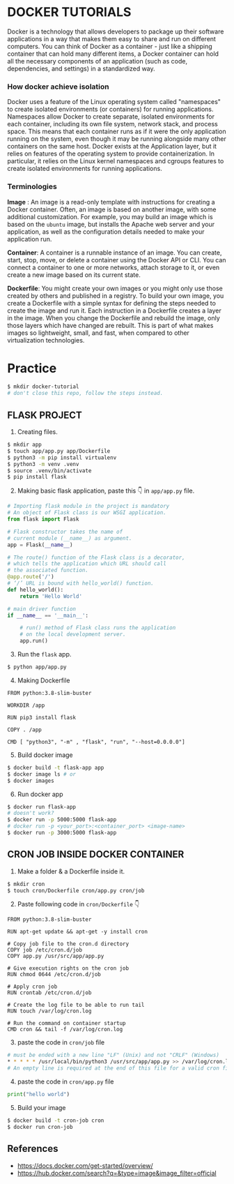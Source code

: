 # DOCKER TUTORIALS
Docker is a technology that allows developers to package up their software applications in a way that makes them easy to share and run on different computers. You can think of Docker as a container - just like a shipping container that can hold many different items, a Docker container can hold all the necessary components of an application (such as code, dependencies, and settings) in a standardized way.

### How docker achieve isolation
Docker uses a feature of the Linux operating system called "namespaces" to create isolated environments (or containers) for running applications.
Namespaces allow Docker to create separate, isolated environments for each container, including its own file system, network stack, and process space. This means that each container runs as if it were the only application running on the system, even though it may be running alongside many other containers on the same host.
Docker exists at the Application layer, but it relies on features of the operating system to provide containerization. In particular, it relies on the Linux kernel namespaces and cgroups features to create isolated environments for running applications.

### Terminologies
<strong>Image</strong> : An image is a read-only template with instructions for creating a Docker container. Often, an image is based on another image, with some additional customization. For example, you may build an image which is based on the ```ubuntu``` image, but installs the Apache web server and your application, as well as the configuration details needed to make your application run.
<br>

<strong>Container</strong>: A container is a runnable instance of an image. You can create, start, stop, move, or delete a container using the Docker API or CLI. You can connect a container to one or more networks, attach storage to it, or even create a new image based on its current state.
<br>

<strong>Dockerfile</strong>: You might create your own images or you might only use those created by others and published in a registry. To build your own image, you create a Dockerfile with a simple syntax for defining the steps needed to create the image and run it. Each instruction in a Dockerfile creates a layer in the image. When you change the Dockerfile and rebuild the image, only those layers which have changed are rebuilt. This is part of what makes images so lightweight, small, and fast, when compared to other virtualization technologies.


# Practice
```bash
$ mkdir docker-tutorial
# don't close this repo, follow the steps instead.
```

## FLASK PROJECT
1. Creating files.
```bash
$ mkdir app
$ touch app/app.py app/Dockerfile
$ python3 -m pip install virtualenv
$ python3 -m venv .venv
$ source .venv/bin/activate
$ pip install flask
```

2. Making basic flask application, paste this 👇 in ```app/app.py``` file.
```python
# Importing flask module in the project is mandatory
# An object of Flask class is our WSGI application.
from flask import Flask

# Flask constructor takes the name of
# current module (__name__) as argument.
app = Flask(__name__)

# The route() function of the Flask class is a decorator,
# which tells the application which URL should call
# the associated function.
@app.route('/')
# ‘/’ URL is bound with hello_world() function.
def hello_world():
	return 'Hello World'

# main driver function
if __name__ == '__main__':

	# run() method of Flask class runs the application
	# on the local development server.
	app.run()

```
3. Run the ```flask``` app.
```bash
$ python app/app.py
```

4. Making Dockerfile
```docker
FROM python:3.8-slim-buster

WORKDIR /app

RUN pip3 install flask

COPY . /app

CMD [ "python3", "-m" , "flask", "run", "--host=0.0.0.0"]
````

5. Build docker image
```bash
$ docker build -t flask-app app
$ docker image ls # or
$ docker images
```

6. Run docker app
```bash
$ docker run flask-app
# doesn't work?
$ docker run -p 5000:5000 flask-app
# docker run -p <your_port>:<container_port> <image-name>
$ docker run -p 3000:5000 flask-app
```

## CRON JOB INSIDE DOCKER CONTAINER
1. Make a folder & a Dockerfile inside it.
```bash
$ mkdir cron
$ touch cron/Dockerfile cron/app.py cron/job
```
2. Paste following code in ```cron/Dockerfile``` 👇
```docker
FROM python:3.8-slim-buster

RUN apt-get update && apt-get -y install cron

# Copy job file to the cron.d directory
COPY job /etc/cron.d/job
COPY app.py /usr/src/app/app.py
 
# Give execution rights on the cron job
RUN chmod 0644 /etc/cron.d/job

# Apply cron job
RUN crontab /etc/cron.d/job
 
# Create the log file to be able to run tail
RUN touch /var/log/cron.log
 
# Run the command on container startup
CMD cron && tail -f /var/log/cron.log
```
3. paste the code in ```cron/job``` file
```bash
# must be ended with a new line "LF" (Unix) and not "CRLF" (Windows)
* * * * * /usr/local/bin/python3 /usr/src/app/app.py >> /var/log/cron.log 2>&1
# An empty line is required at the end of this file for a valid cron file.
```

4. paste the code in ```cron/app.py``` file
```python
print("hello world")
```

5. Build your image
```bash
$ docker build -t cron-job cron
$ docker run cron-job
```
## References 
- https://docs.docker.com/get-started/overview/
- https://hub.docker.com/search?q=&type=image&image_filter=official